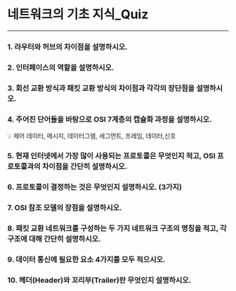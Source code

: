 # 네트워크의 기초 지식_Quiz

---

### 1. 라우터와 허브의 차이점을 설명하시오.

### 2. 인터페이스의 역할을 설명하시오.

### 3. 회선 교환 방식과 패킷 교환 방식의 차이점과 각각의 장단점을 설명하시오.

### 4. 주어진 단어들을 바탕으로 OSI 7계층의 캡슐화 과정을 설명하시오.

<aside>
💡 제어 데이터, 메시지, 데이터그램, 세그먼트, 프레임, 데이터,신호

</aside>

### 5. 현재 인터넷에서 가장 많이 사용되는 프로토콜은 무엇인지 적고, OSI 프로토콜과의 차이점을 간단히 설명하시오.

### 6. 프로토콜이 결정하는 것은 무엇인지 설명하시오. (3가지)

### 7. OSI 참조 모델의 장점을 설명하시오.

### 8. 패킷 교환 네트워크를 구성하는 두 가지 네트워크 구조의 명칭을 적고, 각 구조에 대해 간단히 설명하시오.

### 9. 데이터 통신에 필요한 요소 4가지를 모두 적으시오.

### 10. 헤더(Header)와 꼬리부(Trailer)란 무엇인지 설명하시오.